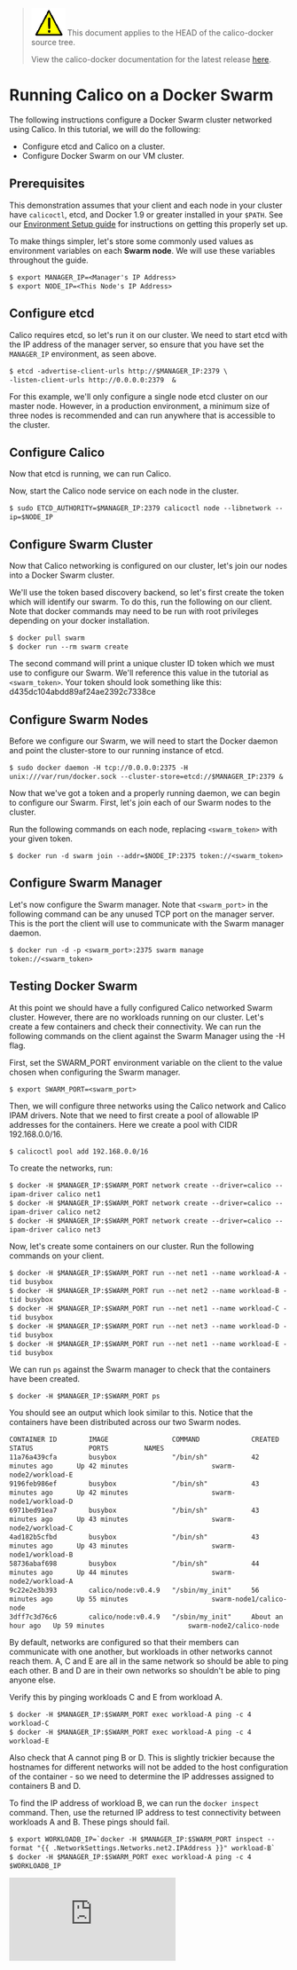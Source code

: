<!--- master only -->
> ![warning](../../images/warning.png) This document applies to the HEAD of the calico-docker source tree.
>
> View the calico-docker documentation for the latest release [here](https://github.com/projectcalico/calico-docker/blob/v0.13.0/README.md).
<!--- else
> You are viewing the calico-docker documentation for release **release**.
<!--- end of master only -->

# Running Calico on a Docker Swarm

The following instructions configure a Docker Swarm cluster networked using Calico. In this tutorial, we will do the following:

* Configure etcd and Calico on a cluster.
* Configure Docker Swarm on our VM cluster.

## Prerequisites 

This demonstration assumes that your client and each node in your cluster have `calicoctl`, etcd, and Docker 1.9 or greater installed in your `$PATH`. See our [Environment Setup guide](https://github.com/projectcalico/calico-docker/blob/master/docs/getting-started/libnetwork/EnvironmentSetup.md) for instructions on getting this properly set up.

To make things simpler, let's store some commonly used values as environment variables on each **Swarm node**. We will use these variables throughout the guide.

    $ export MANAGER_IP=<Manager's IP Address>
    $ export NODE_IP=<This Node's IP Address>

## Configure etcd

Calico requires etcd, so let's run it on our cluster. We need to start etcd with the IP address of the manager server, so ensure that you have set the `MANAGER_IP` environment, as seen above.

    $ etcd -advertise-client-urls http://$MANAGER_IP:2379 \
    -listen-client-urls http://0.0.0.0:2379  &
    
For this example, we'll only configure a single node etcd cluster on our master node. However, in a production environment, a minimum size of three nodes is recommended and can run anywhere that is accessible to the cluster.

## Configure Calico

Now that etcd is running, we can run Calico.
    
Now, start the Calico node service on each node in the cluster. 

    $ sudo ETCD_AUTHORITY=$MANAGER_IP:2379 calicoctl node --libnetwork --ip=$NODE_IP

## Configure Swarm Cluster

Now that Calico networking is configured on our cluster, let's join our nodes into a Docker Swarm cluster.

We'll use the token based discovery backend, so let's first create the token which will identify our swarm. To do this, run the following on our client. Note that docker commands may need to be run with root privileges depending on your docker installation.

    $ docker pull swarm
    $ docker run --rm swarm create
    
The second command will print a unique cluster ID token which we must use to configure our Swarm. We'll reference this value in the tutorial as `<swarm_token>`. Your token should look something like this:
    d435dc104abdd89af24ae2392c7338ce

## Configure Swarm Nodes

Before we configure our Swarm, we will need to start the Docker daemon and point the cluster-store to our running instance of etcd. 

    $ sudo docker daemon -H tcp://0.0.0.0:2375 -H unix:///var/run/docker.sock --cluster-store=etcd://$MANAGER_IP:2379 &

Now that we've got a token and a properly running daemon, we can begin to configure our Swarm. First, let's join each of our Swarm nodes to the cluster.

Run the following commands on each node, replacing `<swarm_token>` with your given token.
    
    $ docker run -d swarm join --addr=$NODE_IP:2375 token://<swarm_token>
    
## Configure Swarm Manager

Let's now configure the Swarm manager. Note that `<swarm_port>` in the following command can be any unused TCP port on the manager server. This is the port the client will use to communicate with the Swarm manager daemon. 

    $ docker run -d -p <swarm_port>:2375 swarm manage token://<swarm_token>
    
## Testing Docker Swarm
    
At this point we should have a fully configured Calico networked Swarm cluster. However, there are no workloads running on our cluster. Let's create a few containers and check their connectivity. We can run the following commands on the client against the Swarm Manager using the -H flag.

First, set the SWARM_PORT environment variable on the client to the value chosen when configuring the Swarm manager.

    $ export SWARM_PORT=<swarm_port>
       
Then, we will configure three networks using the Calico network and Calico IPAM drivers. Note that we need to first create a pool of allowable IP addresses for the containers. Here we create a pool with CIDR 192.168.0.0/16.

    $ calicoctl pool add 192.168.0.0/16
   
To create the networks, run:
    
    $ docker -H $MANAGER_IP:$SWARM_PORT network create --driver=calico --ipam-driver calico net1
    $ docker -H $MANAGER_IP:$SWARM_PORT network create --driver=calico --ipam-driver calico net2
    $ docker -H $MANAGER_IP:$SWARM_PORT network create --driver=calico --ipam-driver calico net3
    
Now, let's create some containers on our cluster. Run the following commands on your client.

    $ docker -H $MANAGER_IP:$SWARM_PORT run --net net1 --name workload-A -tid busybox
    $ docker -H $MANAGER_IP:$SWARM_PORT run --net net2 --name workload-B -tid busybox
    $ docker -H $MANAGER_IP:$SWARM_PORT run --net net1 --name workload-C -tid busybox
    $ docker -H $MANAGER_IP:$SWARM_PORT run --net net3 --name workload-D -tid busybox
    $ docker -H $MANAGER_IP:$SWARM_PORT run --net net1 --name workload-E -tid busybox
     
We can run `ps` against the Swarm manager to check that the containers have been created.

    $ docker -H $MANAGER_IP:$SWARM_PORT ps
    
You should see an output which look similar to this. Notice that the containers have been distributed across our two Swarm nodes.

```
CONTAINER ID        IMAGE                COMMAND             CREATED             STATUS              PORTS         NAMES
11a76a439cfa        busybox              "/bin/sh"           42 minutes ago      Up 42 minutes                     swarm-node2/workload-E
9196feb986ef        busybox              "/bin/sh"           43 minutes ago      Up 42 minutes                     swarm-node1/workload-D
6971bed91ea7        busybox              "/bin/sh"           43 minutes ago      Up 43 minutes                     swarm-node2/workload-C
4ad182b5cfbd        busybox              "/bin/sh"           43 minutes ago      Up 43 minutes                     swarm-node1/workload-B
58736abaf698        busybox              "/bin/sh"           44 minutes ago      Up 44 minutes                     swarm-node2/workload-A
9c22e2e3b393        calico/node:v0.4.9   "/sbin/my_init"     56 minutes ago      Up 55 minutes                     swarm-node1/calico-node
3dff7c3d76c6        calico/node:v0.4.9   "/sbin/my_init"     About an hour ago   Up 59 minutes                     swarm-node2/calico-node
```

By default, networks are configured so that their members can communicate with one another, but workloads in other networks cannot reach them. A, C and E are all in the same network so should be able to ping each other. B and D are in their own networks so shouldn't be able to ping anyone else.

Verify this by pinging workloads C and E from workload A.

    $ docker -H $MANAGER_IP:$SWARM_PORT exec workload-A ping -c 4 workload-C
    $ docker -H $MANAGER_IP:$SWARM_PORT exec workload-A ping -c 4 workload-E
    
Also check that A cannot ping B or D. This is slightly trickier because the hostnames for different networks will not be added to the host configuration of the container - so we need to determine the IP addresses assigned to containers B and D.

To find the IP address of workload B, we can run the `docker inspect` command. Then, use the returned IP address to test connectivity between workloads A and B. These pings should fail.

    $ export WORKLOADB_IP=`docker -H $MANAGER_IP:$SWARM_PORT inspect --format "{{ .NetworkSettings.Networks.net2.IPAddress }}" workload-B`
    $ docker -H $MANAGER_IP:$SWARM_PORT exec workload-A ping -c 4 $WORKLOADB_IP
[![Analytics](https://ga-beacon.appspot.com/UA-52125893-3/calico-docker/docs/getting-started/libnetwork/CalicoSwarm.md?pixel)](https://github.com/igrigorik/ga-beacon)
